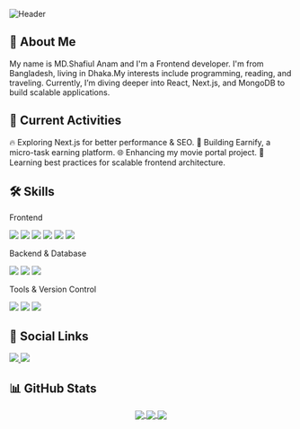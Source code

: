 ![Header]([https://i.ibb.co/20k1CMhB/github-header-image.png](https://giphy.com/gifs/hacker-hacking-binary-V4NSR1NG2p0KeJJyr5) "Header")


## 👋 About Me

My name is MD.Shafiul Anam and I'm a Frontend developer. I'm from Bangladesh, living in Dhaka.My interests include programming, reading, and traveling. Currently, I’m diving deeper into React, Next.js, and MongoDB to build scalable applications.

## 🚀 Current Activities
🔥 Exploring Next.js for better performance & SEO.
💼 Building Earnify, a micro-task earning platform.
🌐 Enhancing my movie portal project.
📖 Learning best practices for scalable frontend architecture.

##  🛠️ Skills
Frontend
<p align="left"> <img src="https://img.shields.io/badge/React-20232A?style=for-the-badge&logo=react&logoColor=61DAFB" /> <img src="https://img.shields.io/badge/Next.js-000000?style=for-the-badge&logo=nextdotjs&logoColor=white" /> <img src="https://img.shields.io/badge/JavaScript-F7DF1E?style=for-the-badge&logo=javascript&logoColor=black" /> <img src="https://img.shields.io/badge/HTML-E34F26?style=for-the-badge&logo=html5&logoColor=white" /> <img src="https://img.shields.io/badge/CSS-1572B6?style=for-the-badge&logo=css3&logoColor=white" /> <img src="https://img.shields.io/badge/TailwindCSS-38B2AC?style=for-the-badge&logo=tailwind-css&logoColor=white" /> </p>
Backend & Database
<p align="left"> <img src="https://img.shields.io/badge/Node.js-43853D?style=for-the-badge&logo=node.js&logoColor=white" /> <img src="https://img.shields.io/badge/Express.js-000000?style=for-the-badge&logo=express&logoColor=white" /> <img src="https://img.shields.io/badge/MongoDB-4EA94B?style=for-the-badge&logo=mongodb&logoColor=white" /> </p>
Tools & Version Control
<p align="left"> <img src="https://img.shields.io/badge/Git-F05032?style=for-the-badge&logo=git&logoColor=white" /> <img src="https://img.shields.io/badge/GitHub-181717?style=for-the-badge&logo=github&logoColor=white" /> <img src="https://img.shields.io/badge/VSCode-007ACC?style=for-the-badge&logo=visual-studio-code&logoColor=white" /> </p>

##  🔗 Social Links
<p align="left"> 
  <a href="https://github.com/shafiul-tonoy"> <img src="https://img.shields.io/badge/GitHub-181717?style=for-the-badge&logo=github&logoColor=white" /> </a> 
  <a href="https://www.facebook.com/AnamShafiul/">
  <img src="https://img.shields.io/badge/Facebook-1877F2?style=for-the-badge&logo=facebook&logoColor=white" />
</a>

</p>



## 📊 GitHub Stats

<div align="center">
  <a href="https://github.com/shafiul-tonoy">
    <img align="center" src="https://github-readme-stats.vercel.app/api?username=shafiul-tonoy&show_icons=true&count_private=true&theme=dark&hide_border=true" />
  </a>
  <a href="https://github.com/shafiul-tonoy">
    <img align="center" src="https://github-readme-streak-stats.herokuapp.com/?user=shafiul-tonoy&theme=dark&hide_border=true" />
  </a>
  <a href="https://github.com/shafiul-tonoy">
    <img align="center" src="https://github-readme-stats.vercel.app/api/top-langs/?username=shafiul-tonoy&layout=compact&theme=dark&hide_border=true" />
  </a>
</div>

